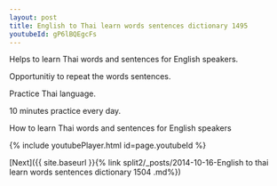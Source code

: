 ```yaml
---
layout: post
title: English to Thai learn words sentences dictionary 1495 
youtubeId: gP6lBQEgcFs
---
```

 
 
Helps to learn Thai words and sentences for English speakers.

Opportunitiy to repeat the words sentences. 

Practice Thai language. 
 
10 minutes practice every day. 
 
How to learn Thai words and sentences for English speakers 
 
{% include youtubePlayer.html id=page.youtubeId %}
 
 
[Next]({{ site.baseurl }}{% link  split2/_posts/2014-10-16-English to thai learn words sentences dictionary 1504 .md%})
 
